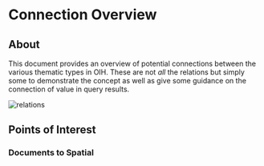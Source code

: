 # Connection Overview

## About

This document provides an overview of potential connections between the 
various thematic types in OIH.  These are not _all_ the relations but simply 
some to demonstrate the concept as well as give some guidance on the 
connection of value in query results.

![relations](./images/relations.svg)

## Points of Interest


### Documents to Spatial

